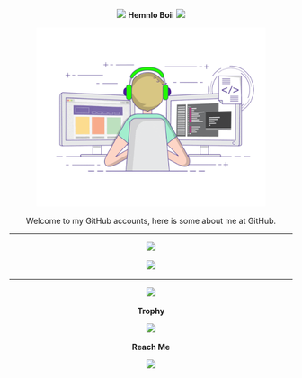 <p align="center">
  <img src="https://media.giphy.com/media/hvRJCLFzcasrR4ia7z/giphy.gif" width="25px"></a>
  <b>Hemnlo Boii</b>
  <img src="https://media.giphy.com/media/hvRJCLFzcasrR4ia7z/giphy.gif" width="25px"></a>
</p>
<p align="center">
<img alt="GIF" src="https://github.com/jagaddhita/jagaddhita/blob/master/coding.gif?raw=true" width="408" height="318" />
</p>

<p align="center">
Welcome to my GitHub accounts, here is some about me at GitHub.
</p>
<hr>
<p align="center"><img src="https://github-readme-stats.vercel.app/api?username=jagaddhita&show_icons=true&theme=highcontrast"></a></p>
<p align="center"><a href="https://github.com/jagadhita"><img src="https://github-readme-stats.vercel.app/api/top-langs/?username=jagaddhita&theme=highcontrast&layout=compact"></a></p>
<p align="center"><a href="https://github-readme-stats.vercel.app/api/wakatime?username=jagaddhita&custom_title=Jalu's%20Week%20Stats&hide_title=true&hide_border=true&langs_count=10"></a></p>



<!-- <p align="center">
  <img align="left" src ="https://github-readme-stats.vercel.app/api/pin/?username=jagaddhita&repo=jagaddhita">
  <img align="right" src ="https://github-readme-stats.vercel.app/api/pin/?username=jagaddhita&repo=jagaddhita">
</p> -->
<hr>
<p align="center">
<img src ="https://komarev.com/ghpvc/?username=jagaddhita&style=flat-square&color=blue">
</p>

<p align="center">
<b>Trophy</b>
</p>

<p align="center">
   <img src ="https://github-profile-trophy.vercel.app/?username=jagaddhita&row=2&column=3">
</p>

<p align="center">
<b>Reach Me</b>
</p>
<p align="center">
<a href="https://www.t.me/Km30JR" target="_blank"><img src="https://img.shields.io/badge/Telegram-Contact_Me-blue?style=for-the-badge&logo=Telegram">
</p>
<p align=center">
<a href="https://img.shields.io/badge/-Instagram-e4405f?style=flat-square&logo=Instagram&logoColor=white)](https://instagram.com/jgddhtaaaa/"
</p>

